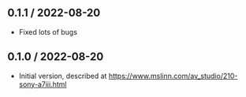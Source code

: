 ## 0.1.1 / 2022-08-20
  * Fixed lots of bugs

## 0.1.0 / 2022-08-20
  * Initial version, described at https://www.mslinn.com/av_studio/210-sony-a7iii.html
